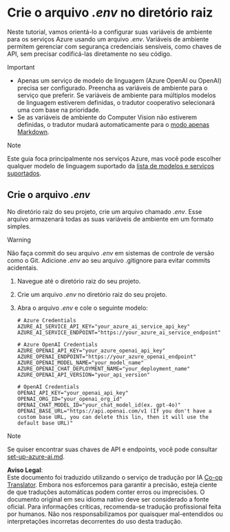 <!--
CO_OP_TRANSLATOR_METADATA:
{
  "original_hash": "66029e3b67a3eb980ab8740367e91283",
  "translation_date": "2025-05-07T14:08:16+00:00",
  "source_file": "getting_started/command-line-guide/create-env-file.md",
  "language_code": "br"
}
-->
# Crie o arquivo *.env* no diretório raiz

Neste tutorial, vamos orientá-lo a configurar suas variáveis de ambiente para os serviços Azure usando um arquivo *.env*. Variáveis de ambiente permitem gerenciar com segurança credenciais sensíveis, como chaves de API, sem precisar codificá-las diretamente no seu código.

> [!IMPORTANT]
> - Apenas um serviço de modelo de linguagem (Azure OpenAI ou OpenAI) precisa ser configurado. Preencha as variáveis de ambiente para o serviço que preferir. Se variáveis de ambiente para múltiplos modelos de linguagem estiverem definidas, o tradutor cooperativo selecionará uma com base na prioridade.
> - Se as variáveis de ambiente do Computer Vision não estiverem definidas, o tradutor mudará automaticamente para o [modo apenas Markdown](./markdown-only-mode.md).

> [!NOTE]
> Este guia foca principalmente nos serviços Azure, mas você pode escolher qualquer modelo de linguagem suportado da [lista de modelos e serviços suportados](../README.md#-supported-models-and-services).

## Crie o arquivo *.env*

No diretório raiz do seu projeto, crie um arquivo chamado *.env*. Esse arquivo armazenará todas as suas variáveis de ambiente em um formato simples.

> [!WARNING]
> Não faça commit do seu arquivo *.env* em sistemas de controle de versão como o Git. Adicione *.env* ao seu arquivo .gitignore para evitar commits acidentais.

1. Navegue até o diretório raiz do seu projeto.

1. Crie um arquivo *.env* no diretório raiz do seu projeto.

1. Abra o arquivo *.env* e cole o seguinte modelo:

    ```plaintext
    # Azure Credentials
    AZURE_AI_SERVICE_API_KEY="your_azure_ai_service_api_key"
    AZURE_AI_SERVICE_ENDPOINT="https://your_azure_ai_service_endpoint"

    # Azure OpenAI Credentials
    AZURE_OPENAI_API_KEY="your_azure_openai_api_key"
    AZURE_OPENAI_ENDPOINT="https://your_azure_openai_endpoint"
    AZURE_OPENAI_MODEL_NAME="your_model_name"
    AZURE_OPENAI_CHAT_DEPLOYMENT_NAME="your_deployment_name"
    AZURE_OPENAI_API_VERSION="your_api_version"

    # OpenAI Credentials
    OPENAI_API_KEY="your_openai_api_key"
    OPENAI_ORG_ID="your_openai_org_id"
    OPENAI_CHAT_MODEL_ID="your_chat_model_id(ex. gpt-4o)"
    OPENAI_BASE_URL="https://api.openai.com/v1 (If you don't have a custom base URL, you can delete this lin, then it will use the default base URL)"
    ```

> [!NOTE]
> Se quiser encontrar suas chaves de API e endpoints, você pode consultar [set-up-azure-ai.md](../set-up-azure-ai.md).

**Aviso Legal**:  
Este documento foi traduzido utilizando o serviço de tradução por IA [Co-op Translator](https://github.com/Azure/co-op-translator). Embora nos esforcemos para garantir a precisão, esteja ciente de que traduções automáticas podem conter erros ou imprecisões. O documento original em seu idioma nativo deve ser considerado a fonte oficial. Para informações críticas, recomenda-se tradução profissional feita por humanos. Não nos responsabilizamos por quaisquer mal-entendidos ou interpretações incorretas decorrentes do uso desta tradução.